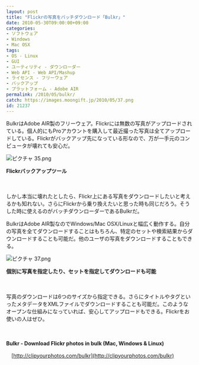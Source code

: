 ```yaml
---
layout: post
title: "Flickrの写真をバッチダウンロード「Bulkr」"
date: 2010-05-30T09:00:00+09:00
categories:
- ソフトウェア
- Windows
- Mac OSX
tags: 
- OS - Linux
- GUI
- ユーティリティ - ダウンローダー
- Web API - Web API/Mashup
- ライセンス - フリーウェア
- バックアップ
- プラットフォーム - Adobe AIR
permalink: /2010/05/bulkr/
catch: https://images.moongift.jp/2010/05/37.png
id: 21237
---
```

BulkrはAdobe AIR製のフリーウェア。Flickrには無数の写真がアップロードされている。個人的にもProアカウントを購入して最近撮った写真は全てアップロードしている。Flickrがバックアップ先になっている形なので、万が一手元のコンピュータが壊れても安心だ。

  

![ピクチャ 35.png](https://images.moongift.jp/2010/05/35.png)  
  
**Flickrバックアップツール**

  

　

  

しかし本当に壊れたとしたら、Flickr上にある写真をダウンロードしたいと考えるかも知れない。さらにFlickrから乗り換えたいと思った時も同じだろう。そうした時に使えるのがバッチダウンローダーであるBulkrだ。

  
<!--more-->

BulkrはAdobe AIR製なのでWindows/Mac OSX/Linuxと幅広く動作する。自分の写真を全てダウンロードすることはもちろん、特定のセットや検索結果からダウンロードすることも可能だ。他のユーザの写真をダウンロードすることもできる。

  

![ピクチャ 37.png](https://images.moongift.jp/2010/05/37.png)  
  
**個別に写真を指定したり、セットを指定してダウンロードも可能**

  

　

  

写真のダウンロードは6つのサイズから指定できる。さらにタイトルやタグといったメタデータをXMLファイルでダウンロードすることも可能だ。このようなオープンな仕組みになっていれば、安心してアップロードもできる。Flickrをお使いの人はぜひ。

  

　

  

**Bulkr - Download Flickr photos in bulk (Mac, Windows & Linux)**  
  
　[http://clipyourphotos.com/bulkr](http://clipyourphotos.com/bulkr)

  
